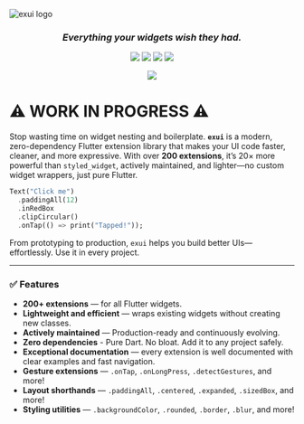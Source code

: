 ![exui logo](https://i.imgur.com/aNY62o9.png)

<h3 align="center"><i>Everything your widgets wish they had.</i></h3>

<p align="center">
  <img src="https://img.shields.io/codefactor/grade/github/jozzdart/exui/main?style=flat-square">
  <img src="https://img.shields.io/github/license/jozzdart/exui?style=flat-square">
  <img src="https://img.shields.io/pub/points/package?style=flat-square">
  <img src="https://img.shields.io/pub/v/package?style=flat-square">
</p>

<p align="center">
  <a href="https://buymeacoffee.com/yosefd99v" target="https://buymeacoffee.com/yosefd99v">
    <img src="https://img.shields.io/badge/Buy%20me%20a%20coffee-Support (:-blue?logo=buymeacoffee&style=flat-square" />
  </a>
</p>

# ⚠️ WORK IN PROGRESS ⚠️

Stop wasting time on widget nesting and boilerplate. **`exui`** is a modern, zero-dependency Flutter extension library that makes your UI code faster, cleaner, and more expressive. With over **200 extensions**, it’s 20× more powerful than `styled_widget`, actively maintained, and lighter—no custom widget wrappers, just pure Flutter.

```dart
Text("Click me")
  .paddingAll(12)
  .inRedBox
  .clipCircular()
  .onTap(() => print("Tapped!"));
```

From prototyping to production, `exui` helps you build better UIs—effortlessly. Use it in every project.

---

### ✅ Features

- **200+ extensions** — for all Flutter widgets.
- **Lightweight and efficient** — wraps existing widgets without creating new classes.
- **Actively maintained** — Production-ready and continuously evolving.
- **Zero dependencies** - Pure Dart. No bloat. Add it to any project safely.
- **Exceptional documentation** — every extension is well documented with clear examples and fast navigation.
- **Gesture extensions** — `.onTap`, `.onLongPress`, `.detectGestures`, and more!
- **Layout shorthands** — `.paddingAll`, `.centered`, `.expanded`, `.sizedBox`, and more!
- **Styling utilities** — `.backgroundColor`, `.rounded`, `.border`, `.blur`, and more!
